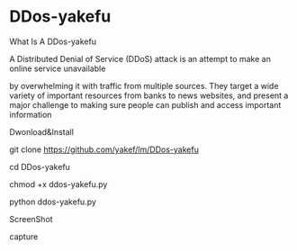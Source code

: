 # DDos-yakefu

What Is A DDos-yakefu

A Distributed Denial of Service (DDoS) attack is an attempt to make an online service unavailable

by overwhelming it with traffic from multiple sources. They target a wide variety of important resources from banks to news websites, and present a major challenge to making sure people can publish and access important information

Dwonload&Install

git clone https://github.com/yakef/lm/DDos-yakefu

cd DDos-yakefu

chmod +x ddos-yakefu.py

python ddos-yakefu.py

ScreenShot

capture